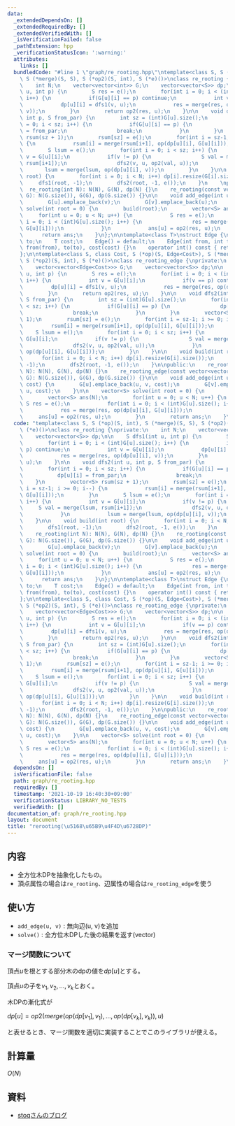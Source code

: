 ```yaml
---
data:
  _extendedDependsOn: []
  _extendedRequiredBy: []
  _extendedVerifiedWith: []
  _isVerificationFailed: false
  _pathExtension: hpp
  _verificationStatusIcon: ':warning:'
  attributes:
    links: []
  bundledCode: "#line 1 \"graph/re_rooting.hpp\"\ntemplate<class S, S (*op)(S, int),\
    \ S (*merge)(S, S), S (*op2)(S, int), S (*e)()>\nclass re_rooting {\nprivate:\n\
    \    int N;\n    vector<vector<int>> G;\n    vector<vector<S>> dp;\n\n    S dfs1(int\
    \ u, int p) {\n        S res = e();\n        for(int i = 0; i < (int)G[u].size();\
    \ i++) {\n            if(G[u][i] == p) continue;\n            int v = G[u][i];\n\
    \            dp[u][i] = dfs1(v, u);\n            res = merge(res, op(dp[u][i],\
    \ v));\n        }\n        return op2(res, u);\n    }\n\n    void dfs2(int u,\
    \ int p, S from_par) {\n        int sz = (int)G[u].size();\n        for(int i\
    \ = 0; i < sz; i++) {\n            if(G[u][i] == p) {\n                dp[u][i]\
    \ = from_par;\n                break;\n            }\n        }\n        vector<S>\
    \ rsum(sz + 1);\n        rsum[sz] = e();\n        for(int i = sz-1; i >= 0; i--)\
    \ {\n            rsum[i] = merge(rsum[i+1], op(dp[u][i], G[u][i]));\n        }\n\
    \        S lsum = e();\n        for(int i = 0; i < sz; i++) {\n            int\
    \ v = G[u][i];\n            if(v != p) {\n                S val = merge(lsum,\
    \ rsum[i+1]);\n                dfs2(v, u, op2(val, u));\n            }\n     \
    \       lsum = merge(lsum, op(dp[u][i], v));\n        }\n    }\n\n    void build(int\
    \ root) {\n        for(int i = 0; i < N; i++) dp[i].resize(G[i].size());\n   \
    \     dfs1(root, -1);\n        dfs2(root, -1, e());\n    }\n    \npublic:\n  \
    \  re_rooting(int N): N(N), G(N), dp(N) {}\n    re_rooting(const vector<vector<int>>&\
    \ G): N(G.size()), G(G), dp(G.size()) {}\n\n    void add_edge(int u, int v) {\n\
    \        G[u].emplace_back(v);\n        G[v].emplace_back(u);\n    }\n\n    vector<S>\
    \ solve(int root = 0) {\n        build(root);\n        vector<S> ans(N);\n   \
    \     for(int u = 0; u < N; u++) {\n            S res = e();\n            for(int\
    \ i = 0; i < (int)G[u].size(); i++) {\n                res = merge(res, op(dp[u][i],\
    \ G[u][i]));\n            }\n            ans[u] = op2(res, u);\n        }\n  \
    \      return ans;\n    }\n};\n\ntemplate<class T>\nstruct Edge {\n    int from,\
    \ to;\n    T cost;\n    Edge() = default;\n    Edge(int from, int to, T cost):\
    \ from(from), to(to), cost(cost) {}\n    operator int() const { return to; }\n\
    };\n\ntemplate<class S, class Cost, S (*op)(S, Edge<Cost>), S (*merge)(S, S),\
    \ S (*op2)(S, int), S (*e)()>\nclass re_rooting_edge {\nprivate:\n    int N;\n\
    \    vector<vector<Edge<Cost>>> G;\n    vector<vector<S>> dp;\n\n    S dfs1(int\
    \ u, int p) {\n        S res = e();\n        for(int i = 0; i < (int)G[u].size();\
    \ i++) {\n            int v = G[u][i];\n            if(v == p) continue;\n   \
    \         dp[u][i] = dfs1(v, u);\n            res = merge(res, op(dp[u][i], G[u][i]));\n\
    \        }\n        return op2(res, u);\n    }\n\n    void dfs2(int u, int p,\
    \ S from_par) {\n        int sz = (int)G[u].size();\n        for(int i = 0; i\
    \ < sz; i++) {\n            if(G[u][i] == p) {\n                dp[u][i] = from_par;\n\
    \                break;\n            }\n        }\n        vector<S> rsum(sz +\
    \ 1);\n        rsum[sz] = e();\n        for(int i = sz-1; i >= 0; i--) {\n   \
    \         rsum[i] = merge(rsum[i+1], op(dp[u][i], G[u][i]));\n        }\n    \
    \    S lsum = e();\n        for(int i = 0; i < sz; i++) {\n            int v =\
    \ G[u][i];\n            if(v != p) {\n                S val = merge(lsum, rsum[i+1]);\n\
    \                dfs2(v, u, op2(val, u));\n            }\n            lsum = merge(lsum,\
    \ op(dp[u][i], G[u][i]));\n        }\n    }\n\n    void build(int root) {\n  \
    \      for(int i = 0; i < N; i++) dp[i].resize(G[i].size());\n        dfs1(root,\
    \ -1);\n        dfs2(root, -1, e());\n    }\n\npublic:\n    re_rooting_edge(int\
    \ N): N(N), G(N), dp(N) {}\n    re_rooting_edge(const vector<vector<Edge<Cost>>>&\
    \ G): N(G.size()), G(G), dp(G.size()) {}\n\n    void add_edge(int u, int v, Cost\
    \ cost) {\n        G[u].emplace_back(u, v, cost);\n        G[v].emplace_back(v,\
    \ u, cost);\n    }\n\n    vector<S> solve(int root = 0) {\n        build(root);\n\
    \        vector<S> ans(N);\n        for(int u = 0; u < N; u++) {\n           \
    \ S res = e();\n            for(int i = 0; i < (int)G[u].size(); i++) {\n    \
    \            res = merge(res, op(dp[u][i], G[u][i]));\n            }\n       \
    \     ans[u] = op2(res, u);\n        }\n        return ans;\n    }\n};\n"
  code: "template<class S, S (*op)(S, int), S (*merge)(S, S), S (*op2)(S, int), S\
    \ (*e)()>\nclass re_rooting {\nprivate:\n    int N;\n    vector<vector<int>> G;\n\
    \    vector<vector<S>> dp;\n\n    S dfs1(int u, int p) {\n        S res = e();\n\
    \        for(int i = 0; i < (int)G[u].size(); i++) {\n            if(G[u][i] ==\
    \ p) continue;\n            int v = G[u][i];\n            dp[u][i] = dfs1(v, u);\n\
    \            res = merge(res, op(dp[u][i], v));\n        }\n        return op2(res,\
    \ u);\n    }\n\n    void dfs2(int u, int p, S from_par) {\n        int sz = (int)G[u].size();\n\
    \        for(int i = 0; i < sz; i++) {\n            if(G[u][i] == p) {\n     \
    \           dp[u][i] = from_par;\n                break;\n            }\n    \
    \    }\n        vector<S> rsum(sz + 1);\n        rsum[sz] = e();\n        for(int\
    \ i = sz-1; i >= 0; i--) {\n            rsum[i] = merge(rsum[i+1], op(dp[u][i],\
    \ G[u][i]));\n        }\n        S lsum = e();\n        for(int i = 0; i < sz;\
    \ i++) {\n            int v = G[u][i];\n            if(v != p) {\n           \
    \     S val = merge(lsum, rsum[i+1]);\n                dfs2(v, u, op2(val, u));\n\
    \            }\n            lsum = merge(lsum, op(dp[u][i], v));\n        }\n\
    \    }\n\n    void build(int root) {\n        for(int i = 0; i < N; i++) dp[i].resize(G[i].size());\n\
    \        dfs1(root, -1);\n        dfs2(root, -1, e());\n    }\n    \npublic:\n\
    \    re_rooting(int N): N(N), G(N), dp(N) {}\n    re_rooting(const vector<vector<int>>&\
    \ G): N(G.size()), G(G), dp(G.size()) {}\n\n    void add_edge(int u, int v) {\n\
    \        G[u].emplace_back(v);\n        G[v].emplace_back(u);\n    }\n\n    vector<S>\
    \ solve(int root = 0) {\n        build(root);\n        vector<S> ans(N);\n   \
    \     for(int u = 0; u < N; u++) {\n            S res = e();\n            for(int\
    \ i = 0; i < (int)G[u].size(); i++) {\n                res = merge(res, op(dp[u][i],\
    \ G[u][i]));\n            }\n            ans[u] = op2(res, u);\n        }\n  \
    \      return ans;\n    }\n};\n\ntemplate<class T>\nstruct Edge {\n    int from,\
    \ to;\n    T cost;\n    Edge() = default;\n    Edge(int from, int to, T cost):\
    \ from(from), to(to), cost(cost) {}\n    operator int() const { return to; }\n\
    };\n\ntemplate<class S, class Cost, S (*op)(S, Edge<Cost>), S (*merge)(S, S),\
    \ S (*op2)(S, int), S (*e)()>\nclass re_rooting_edge {\nprivate:\n    int N;\n\
    \    vector<vector<Edge<Cost>>> G;\n    vector<vector<S>> dp;\n\n    S dfs1(int\
    \ u, int p) {\n        S res = e();\n        for(int i = 0; i < (int)G[u].size();\
    \ i++) {\n            int v = G[u][i];\n            if(v == p) continue;\n   \
    \         dp[u][i] = dfs1(v, u);\n            res = merge(res, op(dp[u][i], G[u][i]));\n\
    \        }\n        return op2(res, u);\n    }\n\n    void dfs2(int u, int p,\
    \ S from_par) {\n        int sz = (int)G[u].size();\n        for(int i = 0; i\
    \ < sz; i++) {\n            if(G[u][i] == p) {\n                dp[u][i] = from_par;\n\
    \                break;\n            }\n        }\n        vector<S> rsum(sz +\
    \ 1);\n        rsum[sz] = e();\n        for(int i = sz-1; i >= 0; i--) {\n   \
    \         rsum[i] = merge(rsum[i+1], op(dp[u][i], G[u][i]));\n        }\n    \
    \    S lsum = e();\n        for(int i = 0; i < sz; i++) {\n            int v =\
    \ G[u][i];\n            if(v != p) {\n                S val = merge(lsum, rsum[i+1]);\n\
    \                dfs2(v, u, op2(val, u));\n            }\n            lsum = merge(lsum,\
    \ op(dp[u][i], G[u][i]));\n        }\n    }\n\n    void build(int root) {\n  \
    \      for(int i = 0; i < N; i++) dp[i].resize(G[i].size());\n        dfs1(root,\
    \ -1);\n        dfs2(root, -1, e());\n    }\n\npublic:\n    re_rooting_edge(int\
    \ N): N(N), G(N), dp(N) {}\n    re_rooting_edge(const vector<vector<Edge<Cost>>>&\
    \ G): N(G.size()), G(G), dp(G.size()) {}\n\n    void add_edge(int u, int v, Cost\
    \ cost) {\n        G[u].emplace_back(u, v, cost);\n        G[v].emplace_back(v,\
    \ u, cost);\n    }\n\n    vector<S> solve(int root = 0) {\n        build(root);\n\
    \        vector<S> ans(N);\n        for(int u = 0; u < N; u++) {\n           \
    \ S res = e();\n            for(int i = 0; i < (int)G[u].size(); i++) {\n    \
    \            res = merge(res, op(dp[u][i], G[u][i]));\n            }\n       \
    \     ans[u] = op2(res, u);\n        }\n        return ans;\n    }\n};"
  dependsOn: []
  isVerificationFile: false
  path: graph/re_rooting.hpp
  requiredBy: []
  timestamp: '2021-10-19 16:40:30+09:00'
  verificationStatus: LIBRARY_NO_TESTS
  verifiedWith: []
documentation_of: graph/re_rooting.hpp
layout: document
title: "rerooting(\u5168\u65B9\u4F4D\u6728DP)"
---
```


## 内容
- 全方位木DPを抽象化したもの。
- 頂点属性の場合は`re_rooting`、辺属性の場合は`re_rooting_edge`を使う

## 使い方
- `add_edge(u, v)` : 無向辺(u, v)を追加
- `solve()` : 全方位木DPした後の結果を返す(vector)

### マージ関数について
頂点$u$を根とする部分木のdpの値を$dp[u]$とする。

頂点$u$の子を$v_1, v_2, ... ,v_k$とおく。

木DPの漸化式が

$dp[u] = op2(merge(op(dp[v_1], v_1), ... , op(dp[v_k], v_k)), u)$

と表せるとき、マージ関数を適切に実装することでこのライブラリが使える。

## 計算量
$O(N)$

## 資料
- [stoqさんのブログ](https://null-mn.hatenablog.com/entry/2020/04/14/124151)